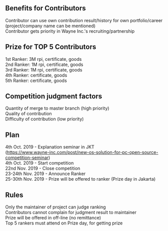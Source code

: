 ## Benefits for Contributors
Contributor can use own contribution result/history for own portfolio/career (project/company name can be mentioned)  
Contributor gets priority in Wayne Inc.'s recruiting/partnership

## Prize for TOP 5 Contributors
1st Ranker: 3M rpi, certificate, goods  
2nd Ranker: 1M rpi, certificate, goods  
3rd Ranker: 1M rpi, certificate, goods  
4th Ranker: certificate, goods  
5th Ranker: certificate, goods

## Competition judgment factors
Quantity of merge to master branch (high priority)  
Quality of contribution  
Difficulty of contribution (low priority)

## Plan
4th Oct. 2019 - Explanation seminar in JKT   
(https://www.wayne-inc.com/post/new-os-solution-for-pc-open-source-competition-seminar)  
4th Oct. 2019 - Start competition  
22nd Nov. 2019 - Close competition  
23-24th Nov. 2019 - Announce Ranker  
25-30th Nov. 2019 - Prize will be offered to ranker (Prize day in Jakarta)

## Rules
Only the maintainer of project can judge ranking  
Contributors cannot complain for judgment result to maintainer  
Prize will be offered in off-line (no remittance)  
Top 5 rankers must attend on Prize day, for getting prize